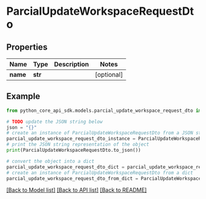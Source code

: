 # ParcialUpdateWorkspaceRequestDto


## Properties

Name | Type | Description | Notes
------------ | ------------- | ------------- | -------------
**name** | **str** |  | [optional] 

## Example

```python
from python_core_api_sdk.models.parcial_update_workspace_request_dto import ParcialUpdateWorkspaceRequestDto

# TODO update the JSON string below
json = "{}"
# create an instance of ParcialUpdateWorkspaceRequestDto from a JSON string
parcial_update_workspace_request_dto_instance = ParcialUpdateWorkspaceRequestDto.from_json(json)
# print the JSON string representation of the object
print(ParcialUpdateWorkspaceRequestDto.to_json())

# convert the object into a dict
parcial_update_workspace_request_dto_dict = parcial_update_workspace_request_dto_instance.to_dict()
# create an instance of ParcialUpdateWorkspaceRequestDto from a dict
parcial_update_workspace_request_dto_from_dict = ParcialUpdateWorkspaceRequestDto.from_dict(parcial_update_workspace_request_dto_dict)
```
[[Back to Model list]](../README.md#documentation-for-models) [[Back to API list]](../README.md#documentation-for-api-endpoints) [[Back to README]](../README.md)


